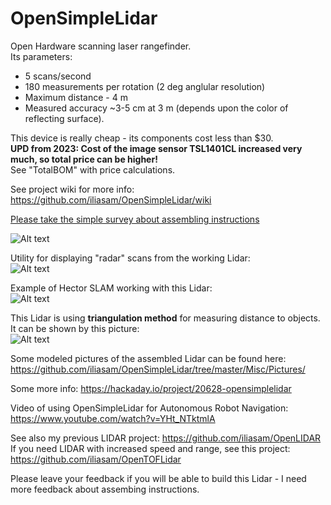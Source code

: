 # OpenSimpleLidar
Open Hardware scanning laser rangefinder.  
Its parameters:  
* 5 scans/second
* 180 measurements per rotation (2 deg anglular resolution)
* Maximum distance - 4 m
* Measured accuracy ~3-5 cm at 3 m (depends upon the color of reflecting surface).

This device is really cheap - its components cost less than $30.  
**UPD from 2023: Cost of the image sensor TSL1401CL increased very much, so total price can be higher!**  
See "TotalBOM" with price calculations.  
  
See project wiki for more info: https://github.com/iliasam/OpenSimpleLidar/wiki  

[Please take the simple survey about assembling instructions](https://docs.google.com/forms/d/127PN3ydydF8poReQAPeC-vXDqIst-CIAj8u08tnh1lM)  
  
![Alt text](Misc/Photo_of_LIDAR1.jpg?raw=true "Image")
  
Utility for displaying "radar" scans from the working Lidar:  
![Alt text](/PC_utility/LidarScanningTest/scanning_screenshot.png?raw=true "Image")  

Example of Hector SLAM working with this Lidar:  
![Alt text](Misc/hector_slam_map_test1.png?raw=true "Image")

This Lidar is using **triangulation method** for measuring distance to objects. It can be shown by this picture:  
![Alt text](Misc/optics1.png?raw=true "Image")

Some modeled pictures of the assembled Lidar can be found here: https://github.com/iliasam/OpenSimpleLidar/tree/master/Misc/Pictures/  

Some more info: https://hackaday.io/project/20628-opensimplelidar  

Video of using OpenSimpleLidar for Autonomous Robot Navigation:  
https://www.youtube.com/watch?v=YHt_NTktmlA

See also my previous LIDAR project: https://github.com/iliasam/OpenLIDAR  
If you need LIDAR with increased speed and range, see this project: https://github.com/iliasam/OpenTOFLidar  

Please leave your feedback if you will be able to build this Lidar - I need more feedback about assembing instructions.
